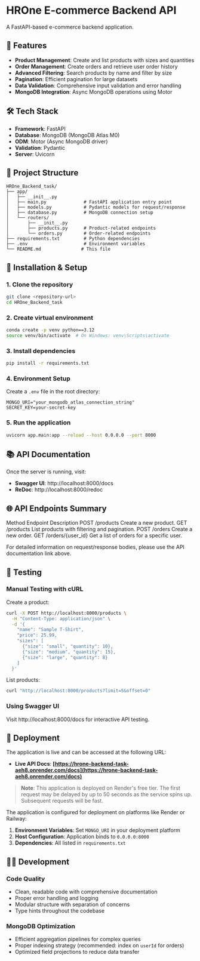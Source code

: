 # HROne E-commerce Backend API

A FastAPI-based e-commerce backend application.

## 🚀 Features

- **Product Management**: Create and list products with sizes and quantities
- **Order Management**: Create orders and retrieve user order history
- **Advanced Filtering**: Search products by name and filter by size
- **Pagination**: Efficient pagination for large datasets
- **Data Validation**: Comprehensive input validation and error handling
- **MongoDB Integration**: Async MongoDB operations using Motor

## 🛠 Tech Stack

- **Framework**: FastAPI 
- **Database**: MongoDB (MongoDB Atlas M0)
- **ODM**: Motor (Async MongoDB driver)
- **Validation**: Pydantic
- **Server**: Uvicorn

## 📁 Project Structure

```
HROne_Backend_task/
├── app/
│   ├── __init__.py
│   ├── main.py              # FastAPI application entry point
│   ├── models.py            # Pydantic models for request/response
│   ├── database.py          # MongoDB connection setup
│   └── routers/
│       ├── __init__.py
│       ├── products.py      # Product-related endpoints
│       └── orders.py        # Order-related endpoints
├── requirements.txt         # Python dependencies
├── .env                     # Environment variables
└── README.md               # This file
```

## 🔧 Installation & Setup

### 1. Clone the repository
```bash
git clone <repository-url>
cd HROne_Backend_task
```

### 2. Create virtual environment
```bash
conda create -p venv python==3.12
source venv/bin/activate  # On Windows: venv\Scripts\activate
```

### 3. Install dependencies
```bash
pip install -r requirements.txt
```

### 4. Environment Setup
Create a `.env` file in the root directory:
```env
MONGO_URI="your_mongodb_atlas_connection_string"
SECRET_KEY=your-secret-key
```

### 5. Run the application
```bash
uvicorn app.main:app --reload --host 0.0.0.0 --port 8000
```

## 📚 API Documentation

Once the server is running, visit:
- **Swagger UI**: http://localhost:8000/docs
- **ReDoc**: http://localhost:8000/redoc

## 🌐 API Endpoints Summary

Method	Endpoint	Description
POST	/products	Create a new product.
GET	/products	List products with filtering and pagination.
POST	/orders	Create a new order.
GET	/orders/{user_id}	Get a list of orders for a specific user.

For detailed information on request/response bodies, please use the API documentation link above.

## 🧪 Testing

### Manual Testing with cURL

Create a product:
```bash
curl -X POST http://localhost:8000/products \
  -H "Content-Type: application/json" \
  -d '{
    "name": "Sample T-Shirt",
    "price": 25.99,
    "sizes": [
      {"size": "small", "quantity": 10},
      {"size": "medium", "quantity": 15},
      {"size": "large", "quantity": 8}
    ]
  }'
```

List products:
```bash
curl "http://localhost:8000/products?limit=5&offset=0"
```

### Using Swagger UI
Visit http://localhost:8000/docs for interactive API testing.

## 🚀 Deployment

The application is live and can be accessed at the following URL:

-   **Live API Docs**: **[https://hrone-backend-task-aeh8.onrender.com/docs](https://hrone-backend-task-aeh8.onrender.com/docs)**
> **Note**: This application is deployed on Render's free tier. The first request may be delayed by up to 50 seconds as the service spins up. Subsequent requests will be fast.

The application is configured for deployment on platforms like Render or Railway:

1. **Environment Variables**: Set `MONGO_URI` in your deployment platform
2. **Host Configuration**: Application binds to `0.0.0.0:8000`
3. **Dependencies**: All listed in `requirements.txt`

## 👨‍💻 Development

### Code Quality
- Clean, readable code with comprehensive documentation
- Proper error handling and logging
- Modular structure with separation of concerns
- Type hints throughout the codebase

### MongoDB Optimization
- Efficient aggregation pipelines for complex queries
- Proper indexing strategy (recommended: index on `userId` for orders)
- Optimized field projections to reduce data transfer

